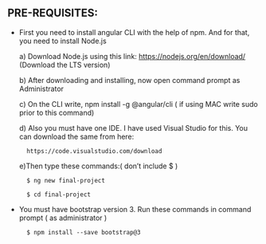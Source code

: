 
## PRE-REQUISITES:

- First you need to install angular CLI with the help of npm. And for that, you need to install Node.js

  a) Download Node.js using this link: https://nodejs.org/en/download/  (Download the LTS version)

  b) After downloading and installing, now open command prompt as Administrator
  
  c) On the CLI write, npm install -g @angular/cli ( if using MAC write sudo prior to this command)
  
  d) Also you must have one IDE. I have used Visual Studio for this. You can download the same from here: 
        
        https://code.visualstudio.com/download

  e)Then type these commands:( don’t include $ )
  
        $ ng new final-project

        $ cd final-project
          

- You must have bootstrap version 3. Run these commands in command prompt ( as administrator )
        
        $ npm install --save bootstrap@3
        


